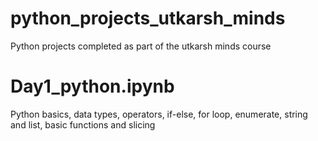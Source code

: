 # python_projects_utkarsh_minds
Python projects completed as part of the utkarsh minds course

# Day1_python.ipynb
Python basics, data types, operators, if-else, for loop, enumerate, string and list, basic functions and slicing
